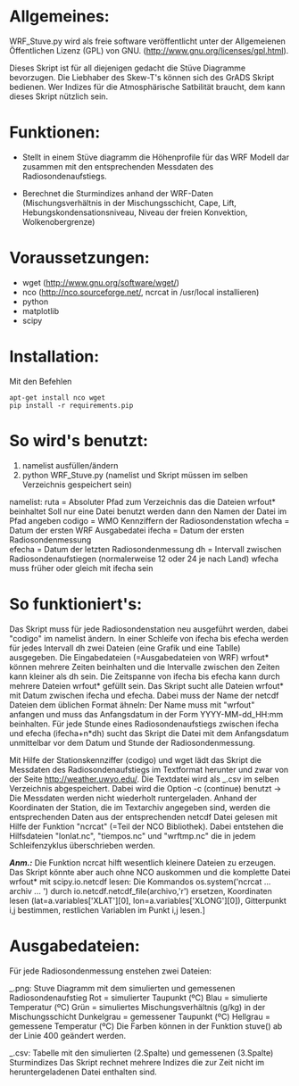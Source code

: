 # Allgemeines:

WRF_Stuve.py wird als freie software veröffentlicht unter der Allgemeienen Öffentlichen Lizenz (GPL) von GNU. (http://www.gnu.org/licenses/gpl.html).

Dieses Skript ist für all diejenigen gedacht die Stüve Diagramme bevorzugen.
Die Liebhaber des Skew-T's können sich des GrADS Skript bedienen.
Wer Indizes für die Atmosphärische Satbilität braucht, dem kann dieses Skript nützlich sein.  

# Funktionen:

* Stellt in einem Stüve diagramm die Höhenprofile für das WRF Modell dar zusammen mit den entsprechenden Messdaten des Radiosondenaufstiegs.     

* Berechnet die Sturmindizes anhand der WRF-Daten (Mischungsverhältnis in der Mischungsschicht, Cape, Lift, Hebungskondensationsniveau, Niveau der freien Konvektion, Wolkenobergrenze) 


# Voraussetzungen:

* wget (http://www.gnu.org/software/wget/)
* nco (http://nco.sourceforge.net/, ncrcat in /usr/local installieren)
* python
* matplotlib
* scipy

# Installation:
Mit den Befehlen

```
apt-get install nco wget
pip install -r requirements.pip

```


# So wird's benutzt:

1. namelist ausfüllen/ändern
2. python WRF_Stuve.py
(namelist und Skript müssen im selben Verzeichnis gespeichert sein)

namelist:
ruta = Absoluter Pfad zum Verzeichnis das die Dateien wrfout* beinhaltet
Soll nur eine Datei benutzt werden dann den Namen der Datei im Pfad angeben
codigo = WMO Kennziffern der Radiosondenstation 
wfecha = Datum der ersten WRF Ausgabedatei
ifecha = Datum der ersten Radiosondenmessung  
efecha = Datum der letzten Radiosondenmessung
dh = Intervall zwischen Radiosondenaufstiegen (normalerweise 12 oder 24 je nach Land)
wfecha muss früher oder gleich mit ifecha sein


# So funktioniert's:

Das Skript muss für jede Radiosondenstation neu ausgeführt werden, dabei "codigo" im namelist ändern.
In einer Schleife von ifecha bis efecha werden für jedes Intervall dh zwei Dateien (eine Grafik und eine Tablle) ausgegeben. 
Die Eingabedateien (=Ausgabedateien von WRF) wrfout* können mehrere Zeiten beinhalten und die Intervalle zwischen den Zeiten kann kleiner als dh sein. Die Zeitspanne von ifecha bis efecha kann durch mehrere Dateien wrfout* gefüllt sein. 
Das Skript sucht alle Dateien wrfout* mit Datum zwischen ifecha und efecha. Dabei muss der Name der netcdf Dateien dem üblichen Format ähneln: Der Name muss mit "wrfout" anfangen und muss das Anfangsdatum in der Form YYYY-MM-dd_HH:mm beinhalten. 
Für jede Stunde eines Radiosondenaufstiegs zwischen ifecha und efecha (ifecha+n*dh) sucht das Skript die Datei mit dem Anfangsdatum unmittelbar vor dem Datum und Stunde der Radiosondenmessung.  

Mit Hilfe der Stationskennziffer (codigo) und wget lädt das Skript die Messdaten des Radiosondenaufstiegs im Textformat herunter und zwar von der Seite http://weather.uwyo.edu/. Die Textdatei wird als <Kennziffer>_<Datum>.csv im selben Verzeichnis abgespeichert. 
Dabei wird die Option -c (continue) benutzt -> Die Messdaten werden nicht wiederholt runtergeladen. 
Anhand der Koordinaten der Station, die im Textarchiv angegeben sind, werden die entsprechenden Daten aus der entsprechenden netcdf Datei gelesen mit Hilfe der Funktion "ncrcat" (=Teil der NCO Bibliothek). Dabei entstehen die Hilfsdateien "lonlat.nc", "tiempos.nc" und "wrftmp.nc" die in jedem Schleifenzyklus überschrieben werden. 

**_Anm.:_** Die Funktion ncrcat hilft wesentlich kleinere Dateien zu erzeugen. Das Skript könnte aber auch ohne NCO auskommen und die komplette Datei wrfout* mit scipy.io.netcdf lesen: Die Kommandos os.system('ncrcat ... archiv ... ') durch io.netcdf.netcdf_file(archivo,'r') ersetzen, Koordinaten lesen (lat=a.variables['XLAT'][0], lon=a.variables['XLONG'][0]), Gitterpunkt i,j bestimmen, restlichen Variablen im Punkt i,j lesen.]


# Ausgabedateien:

Für jede Radiosondenmessung enstehen zwei Dateien:

<Kennziffer>_<Datum>.png:
Stuve Diagramm mit dem simulierten und gemessenen Radiosondenaufstieg 
Rot = simulierter Taupunkt (ºC)
Blau = simulierte Temperatur (ºC)
Grün = simuliertes Mischungsverhältnis (g/kg) in der Mischungsschicht
Dunkelgrau = gemessener Taupunkt (ºC) 
Hellgrau = gemessene Temperatur (ºC) 
Die Farben können in der Funktion stuve() ab der Linie 400 geändert werden. 

<Kennziffer>_<Datum>.csv:
Tabelle mit den simulierten (2.Spalte) und gemessenen (3.Spalte) Sturmindizes 
Das Skript rechnet mehrere Indizes die zur Zeit nicht im heruntergeladenen Datei enthalten sind. 
